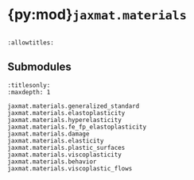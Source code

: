 # {py:mod}`jaxmat.materials`

```{py:module} jaxmat.materials
```

```{autodoc2-docstring} jaxmat.materials
:allowtitles:
```

## Submodules

```{toctree}
:titlesonly:
:maxdepth: 1

jaxmat.materials.generalized_standard
jaxmat.materials.elastoplasticity
jaxmat.materials.hyperelasticity
jaxmat.materials.fe_fp_elastoplasticity
jaxmat.materials.damage
jaxmat.materials.elasticity
jaxmat.materials.plastic_surfaces
jaxmat.materials.viscoplasticity
jaxmat.materials.behavior
jaxmat.materials.viscoplastic_flows
```
